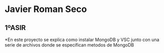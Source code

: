# Javier Roman Seco
## 1ºASIR
*En este proyecto se explica como instalar MongoDB y VSC junto con una serie de archivos donde se especifican metodos de MongoDB